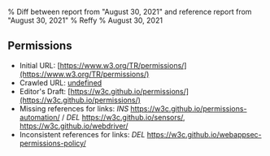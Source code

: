 % Diff between report from "August 30, 2021" and reference report from "August 30, 2021"
% Reffy
% August 30, 2021

## Permissions

- Initial URL: [https://www.w3.org/TR/permissions/](https://www.w3.org/TR/permissions/)
- Crawled URL: [undefined](undefined)
- Editor's Draft: [https://w3c.github.io/permissions/](https://w3c.github.io/permissions/)
- Missing references for links: *INS* https://w3c.github.io/permissions-automation/ / *DEL* https://w3c.github.io/sensors/, https://w3c.github.io/webdriver/
- Inconsistent references for links: *DEL* https://w3c.github.io/webappsec-permissions-policy/


